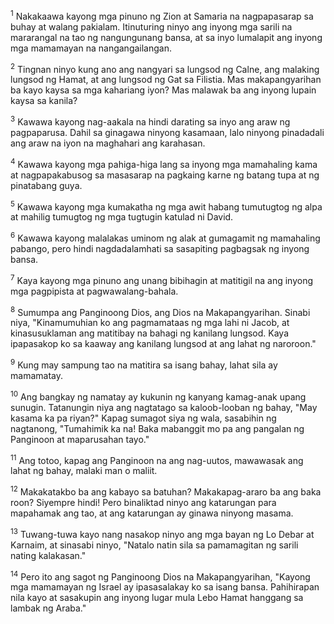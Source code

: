 <sup>1</sup>
Nakakaawa kayong mga pinuno ng Zion at Samaria na nagpapasarap sa buhay at walang pakialam. Itinuturing ninyo ang inyong mga sarili na mararangal na tao ng nangungunang bansa, at sa inyo lumalapit ang inyong mga mamamayan na nangangailangan. 

<sup>2</sup>
Tingnan ninyo kung ano ang nangyari sa lungsod ng Calne, ang malaking lungsod ng Hamat, at ang lungsod ng Gat sa Filistia. Mas makapangyarihan ba kayo kaysa sa mga kahariang iyon? Mas malawak ba ang inyong lupain kaysa sa kanila? 

<sup>3</sup>
Kawawa kayong nag-aakala na hindi darating sa inyo ang araw ng pagpaparusa. Dahil sa ginagawa ninyong kasamaan, lalo ninyong pinadadali ang araw na iyon na maghahari ang karahasan. 

<sup>4</sup>
Kawawa kayong mga pahiga-higa lang sa inyong mga mamahaling kama at nagpapakabusog sa masasarap na pagkaing karne ng batang tupa at ng pinatabang guya. 

<sup>5</sup>
Kawawa kayong mga kumakatha ng mga awit habang tumutugtog ng alpa at mahilig tumugtog ng mga tugtugin katulad ni David. 

<sup>6</sup>
Kawawa kayong malalakas uminom ng alak at gumagamit ng mamahaling pabango, pero hindi nagdadalamhati sa sasapiting pagbagsak ng inyong bansa. 

<sup>7</sup>
Kaya kayong mga pinuno ang unang bibihagin at matitigil na ang inyong mga pagpipista at pagwawalang-bahala.

<sup>8</sup>
Sumumpa ang Panginoong Dios, ang Dios na Makapangyarihan. Sinabi niya, "Kinamumuhian ko ang pagmamataas ng mga lahi ni Jacob, at kinasusuklaman ang matitibay na bahagi ng kanilang lungsod. Kaya ipapasakop ko sa kaaway ang kanilang lungsod at ang lahat ng naroroon." 

<sup>9</sup>
Kung may sampung tao na matitira sa isang bahay, lahat sila ay mamamatay. 

<sup>10</sup>
Ang bangkay ng namatay ay kukunin ng kanyang kamag-anak upang sunugin. Tatanungin niya ang nagtatago sa kaloob-looban ng bahay, "May kasama ka pa riyan?" Kapag sumagot siya ng wala, sasabihin ng nagtanong, "Tumahimik ka na! Baka mabanggit mo pa ang pangalan ng Panginoon at maparusahan tayo." 

<sup>11</sup>
Ang totoo, kapag ang Panginoon na ang nag-uutos, mawawasak ang lahat ng bahay, malaki man o maliit. 

<sup>12</sup>
Makakatakbo ba ang kabayo sa batuhan? Makakapag-araro ba ang baka roon? Siyempre hindi! Pero binaliktad ninyo ang katarungan para mapahamak ang tao, at ang katarungan ay ginawa ninyong masama. 

<sup>13</sup>
Tuwang-tuwa kayo nang nasakop ninyo ang mga bayan ng Lo Debar at Karnaim, at sinasabi ninyo, "Natalo natin sila sa pamamagitan ng sarili nating kalakasan." 

<sup>14</sup>
Pero ito ang sagot ng Panginoong Dios na Makapangyarihan, "Kayong mga mamamayan ng Israel ay ipasasalakay ko sa isang bansa. Pahihirapan nila kayo at sasakupin ang inyong lugar mula Lebo Hamat hanggang sa lambak ng Araba."